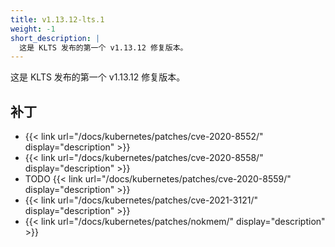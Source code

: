 ```yaml
---
title: v1.13.12-lts.1
weight: -1
short_description: |
  这是 KLTS 发布的第一个 v1.13.12 修复版本。
---
```


这是 KLTS 发布的第一个 v1.13.12 修复版本。

## 补丁

- {{< link url="/docs/kubernetes/patches/cve-2020-8552/" display="description" >}}
- {{< link url="/docs/kubernetes/patches/cve-2020-8558/" display="description" >}}
- TODO {{< link url="/docs/kubernetes/patches/cve-2020-8559/" display="description" >}}
- {{< link url="/docs/kubernetes/patches/cve-2021-3121/" display="description" >}}
- {{< link url="/docs/kubernetes/patches/nokmem/" display="description" >}}